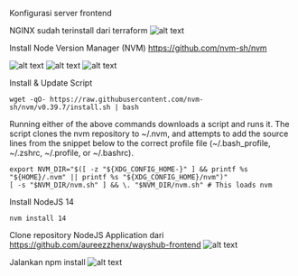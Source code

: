 Konfigurasi server frontend

NGINX sudah terinstall dari terraform
![alt text](https://github.com/aureezzhenx/devops3/blob/main/konfigurasi/4.png)

Install Node Version Manager (NVM) https://github.com/nvm-sh/nvm

![alt text](https://github.com/aureezzhenx/devops3/blob/main/konfigurasi/5.png)
![alt text](https://github.com/aureezzhenx/devops3/blob/main/konfigurasi/6.png)
![alt text](https://github.com/aureezzhenx/devops3/blob/main/konfigurasi/7.png)

Install & Update Script
```
wget -qO- https://raw.githubusercontent.com/nvm-sh/nvm/v0.39.7/install.sh | bash
```

Running either of the above commands downloads a script and runs it. The script clones the nvm repository to ~/.nvm, and attempts to add the source lines from the snippet below to the correct profile file (~/.bash_profile, ~/.zshrc, ~/.profile, or ~/.bashrc).
```
export NVM_DIR="$([ -z "${XDG_CONFIG_HOME-}" ] && printf %s "${HOME}/.nvm" || printf %s "${XDG_CONFIG_HOME}/nvm")"
[ -s "$NVM_DIR/nvm.sh" ] && \. "$NVM_DIR/nvm.sh" # This loads nvm
```

Install NodeJS 14
```
nvm install 14
```

Clone repository NodeJS Application dari https://github.com/aureezzhenx/wayshub-frontend
![alt text](https://github.com/aureezzhenx/devops3/blob/main/konfigurasi/9.png)

Jalankan npm install
![alt text](https://github.com/aureezzhenx/devops3/blob/main/konfigurasi/10.png)
